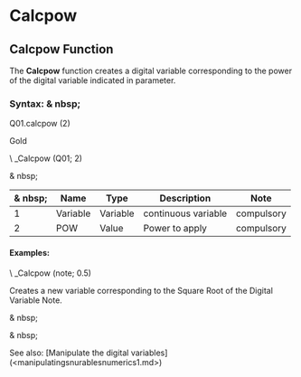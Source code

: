 # Calcpow

## Calcpow Function

The **Calcpow** function creates a digital variable corresponding to the power of the digital variable indicated in parameter.

### Syntax: & nbsp;

Q01.calcpow (2)

Gold

\ _Calcpow (Q01; 2)

& nbsp;

|& nbsp;|**Name** |**Type** |**Description** |**Note** |
|--- |--- |--- |--- |--- |
|&#49;|Variable |Variable |continuous variable |compulsory |
|&#50;|POW |Value |Power to apply |compulsory |


#### Examples:

\ _Calcpow (note; 0.5)

Creates a new variable corresponding to the Square Root of the Digital Variable Note.

& nbsp;

& nbsp;

See also: [Manipulate the digital variables] (<manipulatingsnurablesnumerics1.md>)